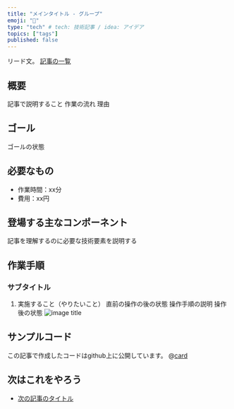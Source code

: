 ```yaml
---
title: "メインタイトル - グループ"
emoji: "🐣"
type: "tech" # tech: 技術記事 / idea: アイデア
topics: ["tags"]
published: false
---
```

リード文。
[記事の一覧](https://zenn.dev/sway/articles/)

## 概要
記事で説明すること
作業の流れ
理由

## ゴール
ゴールの状態

## 必要なもの
- 作業時間：xx分
- 費用：xx円

## 登場する主なコンポーネント
記事を理解するのに必要な技術要素を説明する

## 作業手順

### サブタイトル

1. 実施すること（やりたいこと）
直前の操作の後の状態
操作手順の説明
操作後の状態
![image title](/images/[article_title]/[article_title]_tutorial_00.jpg)

## サンプルコード
この記事で作成したコードはgithub上に公開しています。
@[card](https://github.com/sway11466/zenn/tree/main/sample_codes/[article_title])

## 次はこれをやろう
- [次の記事のタイトル](https://zenn.dev/sway/articles/)

